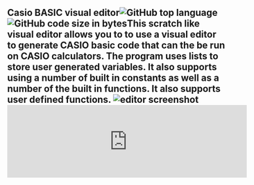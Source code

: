 ## Casio BASIC visual editor<!-- META A scratch-like visual editor for the CASIO basic language (for calculators) META -->![GitHub top language](https://img.shields.io/github/languages/top/ollielynas/casio-basic-visual-editor)![GitHub code size in bytes](https://img.shields.io/github/languages/code-size/ollielynas/casio-basic-visual-editor)This scratch like visual editor allows you to to use a visual editor to generate CASIO basic code that can the be run on CASIO calculators. The program uses lists to store user generated variables. It also supports using a number of built in constants as well as a number of the built in functions.  It also supports user defined functions. ![editor screenshot](https://img.itch.zone/aW1hZ2UvMjA3NjIzNS8xMjIxMjcyMS5wbmc=/794x1000/qdV9yq.png)<iframe frameborder="0" src="https://itch.io/embed/2076235?linkback=true" width="552" height="167"><a href="https://ollie-lynas.itch.io/casio-basic-visual">Casio BASIC visual editor by Ollie lynas</a></iframe>
<!-- LAST EDITED Wed Nov  8 14:23:42 2023 LAST EDITED-->